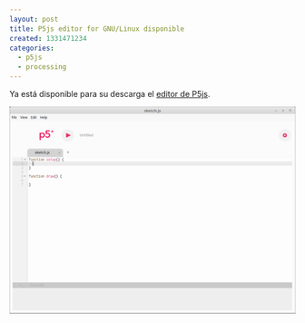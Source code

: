 ```yaml
---
layout: post
title: P5js editor for GNU/Linux disponible
created: 1331471234
categories:
  - p5js
  - processing
---
```



Ya est&aacute; disponible para su descarga el [editor de P5js](https://github.com/processing/p5.js-editor/releases/download/v0.6.0/p5-linux.zip).

![Editor P5js para GNU/Linux](/assets/images/posts/p5js-editor.png)

